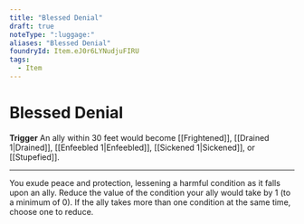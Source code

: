 ```yaml
---
title: "Blessed Denial"
draft: true
noteType: ":luggage:"
aliases: "Blessed Denial"
foundryId: Item.eJ0r6LYNudjuFIRU
tags:
  - Item
---
```


# Blessed Denial

**Trigger** An ally within 30 feet would become [[Frightened]], [[Drained 1|Drained]], [[Enfeebled 1|Enfeebled]], [[Sickened 1|Sickened]], or [[Stupefied]].

* * *

You exude peace and protection, lessening a harmful condition as it falls upon an ally. Reduce the value of the condition your ally would take by 1 (to a minimum of 0). If the ally takes more than one condition at the same time, choose one to reduce.
